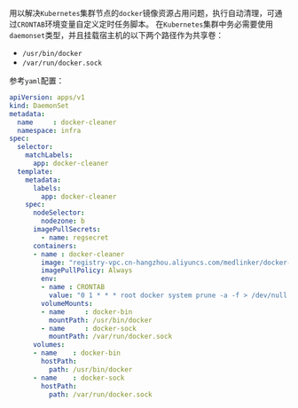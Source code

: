用以解决`Kubernetes`集群节点的`docker`镜像资源占用问题，执行自动清理，可通过`CRONTAB`环境变量自定义定时任务脚本。
在`Kubernetes`集群中务必需要使用`daemonset`类型，并且挂载宿主机的以下两个路径作为共享卷：
- `/usr/bin/docker`
- `/var/run/docker.sock`

参考`yaml`配置：
```yaml
apiVersion: apps/v1
kind: DaemonSet
metadata:
  name     : docker-cleaner
  namespace: infra
spec:
  selector:
    matchLabels:
      app: docker-cleaner
  template:
    metadata:
      labels:
        app: docker-cleaner
    spec:
      nodeSelector:
        nodezone: b
      imagePullSecrets:
        - name: regsecret
      containers:
      - name : docker-cleaner
        image: "registry-vpc.cn-hangzhou.aliyuncs.com/medlinker/docker-cleaner"
        imagePullPolicy: Always
        env:
        - name : CRONTAB
          value: "0 1 * * * root docker system prune -a -f > /dev/null 2>&1 &"
        volumeMounts:
        - name     : docker-bin
          mountPath: /usr/bin/docker
        - name     : docker-sock
          mountPath: /var/run/docker.sock
      volumes:
      - name    : docker-bin
        hostPath:
          path: /usr/bin/docker
      - name    : docker-sock
        hostPath:
          path: /var/run/docker.sock
```


